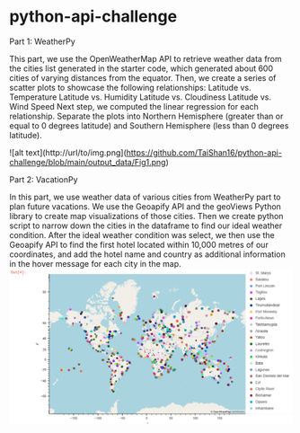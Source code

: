 # python-api-challenge

Part 1: WeatherPy

This part, we use the OpenWeatherMap API to retrieve weather data from the cities list generated in the starter code, which generated about 600 cities of varying distances from the equator. Then, we create a series of scatter plots to showcase the following relationships:
Latitude vs. Temperature
Latitude vs. Humidity
Latitude vs. Cloudiness
Latitude vs. Wind Speed
Next step, we computed the linear regression for each relationship. Separate the plots into Northern Hemisphere (greater than or equal to 0 degrees latitude) and Southern Hemisphere (less than 0 degrees latitude).

![alt text](http://url/to/img.png](https://github.com/TaiShan16/python-api-challenge/blob/main/output_data/Fig1.png)

Part 2: VacationPy

In this part, we use weather data of various cities from WeatherPy part to plan future vacations. We use the Geoapify API and the geoViews Python library to create map visualizations of those cities. Then we create python script to narrow down the cities in the dataframe to find our ideal weather condition. After the ideal weather condition was select, we then use the Geoapify API to find  the first hotel located within 10,000 metres of our coordinates, and add the hotel name and country as additional information in the hover message for each city in the map.
![alt text](https://github.com/TaiShan16/python-api-challenge/blob/main/output_data/City%20Weather.PNG)

